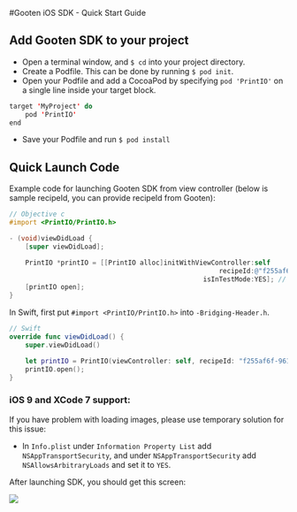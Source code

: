 #Gooten iOS SDK - Quick Start Guide

## Add Gooten SDK to your project

- Open a terminal window, and ```$ cd``` into your project directory.
- Create a Podfile. This can be done by running ```$ pod init```.
- Open your Podfile and add a CocoaPod by specifying ```pod 'PrintIO'``` on a single line inside your target block.
```Java
target 'MyProject' do
	pod 'PrintIO'
end
```
- Save your Podfile and run ```$ pod install```

## Quick Launch Code

Example code for launching Gooten SDK from view controller (below is sample recipeId, you can provide recipeId from Gooten):
```Objective-C
// Objective c
#import <PrintIO/PrintIO.h>

- (void)viewDidLoad {
    [super viewDidLoad];

    PrintIO *printIO = [[PrintIO alloc]initWithViewController:self
                                                     recipeId:@"f255af6f-9614-4fe2-aa8b-1b77b936d9d6"
                                                 isInTestMode:YES]; // in testing mode orders are submitted without payment verification
    [printIO open];
}
```

In Swift, first put ```#import <PrintIO/PrintIO.h>``` into ```-Bridging-Header.h```.
```Swift
// Swift
override func viewDidLoad() {
    super.viewDidLoad()

    let printIO = PrintIO(viewController: self, recipeId: "f255af6f-9614-4fe2-aa8b-1b77b936d9d6", isInTestMode: true);
    printIO.open();
}
```

### iOS 9 and XCode 7 support:
If you have problem with loading images, please use temporary solution for this issue:
-  In ```Info.plist``` under ```Information Property List``` add ```NSAppTransportSecurity```, and under ```NSAppTransportSecurity``` add ```NSAllowsArbitraryLoads``` and set it to ```YES```.


After launching SDK, you should get this screen:


![](https://dl.dropboxusercontent.com/u/19321066/printIO/wosettings.png)
